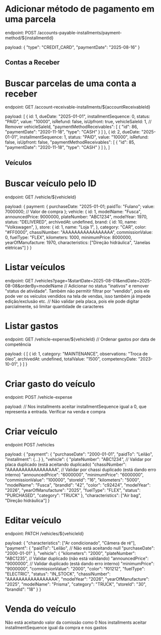 <!-- ## Contas a Pagar -->
<!-- 
# Buscar contas a pagar com filtro

endpoint: 
GET /account-payable?page=1&startDate=2025-08-01&endDate=2025-08-08&overallStatus=PAID&orderBy=description

payload:
{
    total: 2,
    data: [
        {
            id: 1,
            description: "Conta a pagar 1",
            paidTo: "Cliente A",
            totalValue: "10000",
            overallStatus: "PENDING",
        },
        {
            id: 2,
            description: "Conta a pagar 2",
            paidTo: "Cliente B",
            totalValue: "5000",
            overallStatus: "PENDING",
        },
    ],
} -->

<!-- # Buscar parcelas de uma conta a pagar -->

<!-- endpoint: 
GET /account-payable-installments/${accountPayableId} // Ordenar por installmentSequence

payload:
[
    {
        id: 1,
        dueDate: "2025-01-01",
        installmentSequence: 0,
        status: "PAID",
        value: "10000",
        isRefund: false
        isUpfront: true,
        "paymentMethodPayables": [
            {
                "id": 86,
                "paymentDate": "2020-11-18",
                "type": "CASH"
            }
        ]
    },
    {
        id: 2,
        dueDate: "2025-01-01",
        installmentSequence: 1,
        status: "PAID",
        value: "10000",
        isRefund: false,
        isUpfront: false,
        "paymentMethodPayables": [
            {
                "id": 86,
                "paymentDate": "2020-11-18",
                "type": "CASH"
            }
        ]
    },
] -->

<!-- # Buscar informações de uma conta -->

<!-- endpoint:
GET /account-payable/${accountPayableId}

payload:
{
    id: 1;
    description: "Comissão Veículo ABC-1234";
    paidTo: "Sale Man";
    totalValue: 1000000;
    overallStatus: "PAID";
    installmentsNumber: 10;
} -->

# Adicionar método de pagamento em uma parcela

endpoint:
POST /accounts-payable-installments/payment-method/${installmentId}

payload:
{
    "type": "CREDIT_CARD",
    "paymentDate": "2025-08-16"
}

## Contas a Receber

<!-- # Buscar contas a receber com filtro

endpoint: 
GET /account-receivable?page=1&startDate=2025-08-01&endDate=2025-08-08&overallStatus=PAID&orderBy=description

payload:
{
    total: 2,
    data: [
        {
            id: 1,
            description: "Conta a receber 1",
            receivedFrom: "Cliente A",
            totalValue: "10000",
            overallStatus: "PENDING",
            vehicleSaleId: 1 // ID da tabela VehicleSale,
            date: 2000-01-01 // Data de venda
        },
        {
            id: 2,
            description: "Conta a receber 2",
            receivedFrom: "Cliente B",
            totalValue: "5000",
            overallStatus: "PENDING",
            vehicleId: 1,
            date: 2000-01-01
        },
    ],
} -->

# Buscar parcelas de uma conta a receber

endpoint: 
GET /account-receivable-installments/${accountReceivableId}

payload:
[
    {
        id: 1,
        dueDate: "2025-01-01",
        installmentSequence: 0,
        status: "PAID",
        value: "10000",
        isRefund: false,
        isUpfront: true,
        vehicleSaleId: 1, // Remover vehicleSaleId,
        "paymentMethodReceivables": [
            {
                "id": 86,
                "paymentDate": "2020-11-18",
                "type": "CASH"
            }
        ]
    },
    {
        id: 2,
        dueDate: "2025-01-01",
        installmentSequence: 1,
        status: "PAID",
        value: "10000",
        isRefund: false,
        isUpfront: false,
        "paymentMethodReceivables": [
            {
                "id": 85,
                "paymentDate": "2020-11-18",
                "type": "CASH"
            }
        ]
    },
]

## Veículos

# Buscar veículo pelo ID

endpoint:
GET /vehicle/${vehicleId}

payload:
{
    payment: {
        purchaseDate: "2025-01-01;
        paidTo: "Fulano";
        value: 7000000; // Valor de compra
    };
    vehicle: {
        id: 1,
        modelName: "Fusca",
        announcedPrice: 9000000,
        plateNumber: "ABC1234",
        modelYear: 1970,
        status: "DELIVERED",
        archivedAt: undefined,
        brand: {
            id: 10,
            name: "Volkswagen",
        },
        store: {
            id: 1,
            name: "Loja 1",
        },
        category: "CAR",
        color: "#FF0000",
        chassiNumber: "AAAAAAAAAAAAAAAAA",
        commissionValue: 0,
        fuelType: "FLEX",
        kilometers: 1000,
        minimumPrice: 8000000,
        yearOfManufacture: 1970,
        characteristics: ["Direção hidráulica", "Janelas elétricas"]
    }
}

# Listar veículos

endpoint:
GET /vehicles?page=1&startDate=2025-08-01&endDate=2025-08-08&orderBy=modelName 
// Adicionar no status "inativos" e remover "status de atividade". Também não permitir filtrar por "vendido", pois ele pode ver os veículos vendidos na tela de vendas, isso também já impede edição/exclusão etc.
// Não validar pela placa, pois ele pode digitar parcialmente, só limitar quantidade de caracteres

# Listar gastos

endpoint:
GET /vehicle-expense/${vehicleId} // Ordenar gastos por data de competência

payload:
{
    [
        {
            id: 1,
            category: "MAINTENANCE",
            observations: "Troca de óleo",
            archivedAt: undefined,
            totalValue: "1500",
            competencyDate: "2023-10-01",
      }
    ]
}

# Criar gasto do veículo

endpoint:
POST /vehicle-expense

payload: // Nos installments aceitar installmentSequence igual a 0, que representa a entrada. Verificar na venda e compra

# Criar veículo

endpoint
POST /vehicles

payload:
{
    "payment": {
        "purchaseDate": "2000-01-01",
        "paidTo": "Leilão", 
        "installment": {...}
    },
    "vehicle": {
        "plateNumber": "ABC1234", // Validar por placa duplicado (está aceitando duplicado)
        "chassiNumber": "AAAAAAAAAAAAAAAAA", // Validar por chassi duplicado (está dando erro interno)
        "announcedPrice": "6000000",
        "minimumPrice": "6000000",
        "commissionValue": "100000",
        "storeId": "16",
        "kilometers": "5000",
        "modelName": "Fusca",
        "brandId": "42",
        "color": "c92424",
        "modelYear": "2026",
        "yearOfManufacture": "2025",
        "fuelType": "FLEX",
        "status": "PURCHASED",
        "category": "TRUCK"
    },
    "characteristics": ["Air bag", "Direção hidráulica"]
}

# Editar veículo

endpoint:
PATCH /vehicles/${vehicleId}

payload:
{
    "characteristics": ["Ar condicionado", "Câmera de ré"],
    "payment": {
        "paidTo": "Leilão", // Não está aceitando null
        "purchaseDate": "2000-01-01"
    },
    "vehicle": {
        "kilometers": "2000",
        "plateNumber": "ABC1235", // Validar duplicado (não está validando)
        "announcedPrice": "9000000", // Validar duplicado (está dando erro interno)
        "minimumPrice": "9000000",
        "commissionValue": "2000",
        "color": "f01212",
        "fuelType": "ELECTRIC",
        "status": "IN_STOCK",
        "chassiNumber": "AAAAAAAAAAAAAAAAA",
        "modelYear": "2026",
        "yearOfManufacture": "2025",
        "modelName": "Prisma",
        "category": "TRUCK",
        "storeId": "30",
        "brandId": "18"
    }
}

# Venda do veículo

Não está aceitando valor da comissão como 0
Nos installments aceitar installmentSequence igual da compra e nos gastos